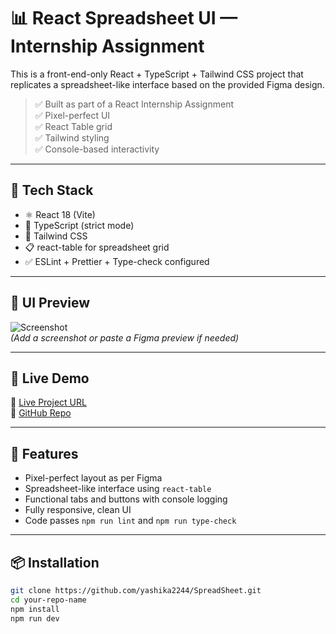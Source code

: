 # 📊 React Spreadsheet UI — Internship Assignment

This is a front-end-only React + TypeScript + Tailwind CSS project that replicates a spreadsheet-like interface based on the provided Figma design.

> ✅ Built as part of a React Internship Assignment  
> ✅ Pixel-perfect UI  
> ✅ React Table grid  
> ✅ Tailwind styling  
> ✅ Console-based interactivity

---

## 🔧 Tech Stack

- ⚛️ React 18 (Vite)
- 🧠 TypeScript (strict mode)
- 🎨 Tailwind CSS
- 📋 react-table for spreadsheet grid
- ✅ ESLint + Prettier + Type-check configured

---

## 📸 UI Preview

![Screenshot](./preview.png)  
*(Add a screenshot or paste a Figma preview if needed)*

---

## 🚀 Live Demo

🔗 [Live Project URL](https://spread-sheet-blond.vercel.app/)  
🔗 [GitHub Repo](https://github.com/yashika2244/SpreadSheet)

---

## 🧪 Features

- Pixel-perfect layout as per Figma
- Spreadsheet-like interface using `react-table`
- Functional tabs and buttons with console logging
- Fully responsive, clean UI
- Code passes `npm run lint` and `npm run type-check`

---

## 📦 Installation

```bash
git clone https://github.com/yashika2244/SpreadSheet.git
cd your-repo-name
npm install
npm run dev
